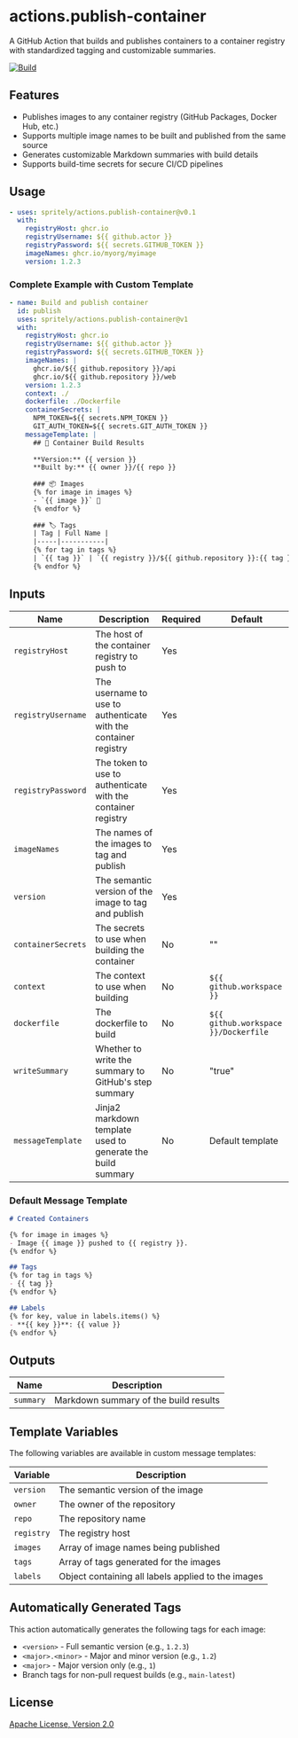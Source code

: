 # actions.publish-container

A GitHub Action that builds and publishes containers to a container registry with standardized tagging and customizable summaries.

[![Build](https://github.com/spritely/actions.publish-container/actions/workflows/build.yml/badge.svg)](https://github.com/spritely/actions.publish-container/actions/workflows/build.yml)

## Features

- Publishes images to any container registry (GitHub Packages, Docker Hub, etc.)
- Supports multiple image names to be built and published from the same source
- Generates customizable Markdown summaries with build details
- Supports build-time secrets for secure CI/CD pipelines

## Usage

```yaml
- uses: spritely/actions.publish-container@v0.1
  with:
    registryHost: ghcr.io
    registryUsername: ${{ github.actor }}
    registryPassword: ${{ secrets.GITHUB_TOKEN }}
    imageNames: ghcr.io/myorg/myimage
    version: 1.2.3
```

### Complete Example with Custom Template

```yaml
- name: Build and publish container
  id: publish
  uses: spritely/actions.publish-container@v1
  with:
    registryHost: ghcr.io
    registryUsername: ${{ github.actor }}
    registryPassword: ${{ secrets.GITHUB_TOKEN }}
    imageNames: |
      ghcr.io/${{ github.repository }}/api
      ghcr.io/${{ github.repository }}/web
    version: 1.2.3
    context: ./
    dockerfile: ./Dockerfile
    containerSecrets: |
      NPM_TOKEN=${{ secrets.NPM_TOKEN }}
      GIT_AUTH_TOKEN=${{ secrets.GIT_AUTH_TOKEN }}
    messageTemplate: |
      ## 🚀 Container Build Results
      
      **Version:** {{ version }}
      **Built by:** {{ owner }}/{{ repo }}
      
      ### 📦 Images
      {% for image in images %}
      - `{{ image }}` 🔄
      {% endfor %}
      
      ### 🏷️ Tags
      | Tag | Full Name |
      |-----|-----------|
      {% for tag in tags %}
      | `{{ tag }}` | `{{ registry }}/${{ github.repository }}:{{ tag }}` |
      {% endfor %}
```

## Inputs

| Name | Description | Required | Default |
|------|-------------|----------|---------|
| `registryHost` | The host of the container registry to push to | Yes | |
| `registryUsername` | The username to use to authenticate with the container registry | Yes | |
| `registryPassword` | The token to use to authenticate with the container registry | Yes | |
| `imageNames` | The names of the images to tag and publish | Yes | |
| `version` | The semantic version of the image to tag and publish | Yes | |
| `containerSecrets` | The secrets to use when building the container | No | "" |
| `context` | The context to use when building | No | `${{ github.workspace }}` |
| `dockerfile` | The dockerfile to build | No | `${{ github.workspace }}/Dockerfile` |
| `writeSummary` | Whether to write the summary to GitHub's step summary | No | "true" |
| `messageTemplate` | Jinja2 markdown template used to generate the build summary | No | Default template |

### Default Message Template

```markdown
# Created Containers

{% for image in images %}
- Image {{ image }} pushed to {{ registry }}.
{% endfor %}

## Tags
{% for tag in tags %}
- {{ tag }}
{% endfor %}

## Labels
{% for key, value in labels.items() %}
- **{{ key }}**: {{ value }}
{% endfor %}
```

## Outputs

| Name | Description |
|------|-------------|
| `summary` | Markdown summary of the build results |

## Template Variables

The following variables are available in custom message templates:

| Variable | Description |
|----------|-------------|
| `version` | The semantic version of the image |
| `owner` | The owner of the repository |
| `repo` | The repository name |
| `registry` | The registry host |
| `images` | Array of image names being published |
| `tags` | Array of tags generated for the images |
| `labels` | Object containing all labels applied to the images |

## Automatically Generated Tags

This action automatically generates the following tags for each image:

- `<version>` - Full semantic version (e.g., `1.2.3`)
- `<major>.<minor>` - Major and minor version (e.g., `1.2`)
- `<major>` - Major version only (e.g., `1`)
- Branch tags for non-pull request builds (e.g., `main-latest`)

## License

[Apache License, Version 2.0](LICENSE)
